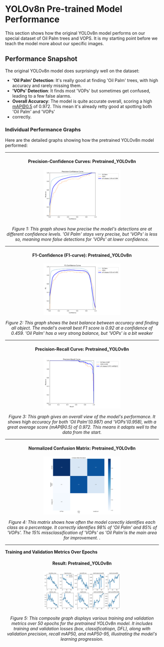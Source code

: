# YOLOv8n Pre-trained Model Performance
This section shows how the original YOLOv8n model performs on our special dataset of Oil Palm trees and VOPS. It is my starting point before we teach the model more about our specific images.

## Performance Snapshot
The original YOLOv8n model does surprisingly well on the dataset:
* **'Oil Palm' Detection**: It's really good at finding 'Oil Palm' trees, with high accuracy and rarely missing them.
*  **'VOPs' Detection**: It finds most 'VOPs' but sometimes get confused, leading to a few false alarms.
*  **Overall Accuracy**: The model is quite accurate overall, scoring a high mAP@0.5 of 0.972. This mean it's already retty good at spotting both 'Oil Palm' and 'VOPs'
*  correctly.

### Individual Performance Graphs
Here are the detailed graphs showing how the pretrained YOLOv8n model performed:

---

<h4 align="center"> Precision-Confidence Curves: Pretrained_YOLOv8n </h4>
<p align="center">
  <img src="P_curve.png" width="50%"/>
</p>

<p align="center">
  <em>Figure 1: This graph shows how precise the model's detections are at different confidence levels. 'Oil Palm' stays very precise, but 'VOPs' is less so, meaning more false detections for 'VOPs' at lower confidence.</em>
</p>

---

<h4 align="center"> F1-Confidence (F1-curve): Pretrained_YOLOv8n </h4>
<p align="center">
  <img src="F1_curve.png" width="50%"/>
</p>

<p align="center">
  <em>Figure 2: This graph shows the best balance between accuracy and finding all object. The model's overall best F1 score is 0.92 at a confidence of 0.459. 'Oil Palm' has a very strong balance, but 'VOPs' is a bit weaker</em>
</p>

---

<h4 align="center"> Precision-Recall Curve: Pretrained_YOLOv8n </h4>
<p align="center">
  <img src="PR_curve.png" width="50%"/>
</p>

<p align="center">
  <em>Figure 3: This graph gives an overall view of the model's performance. It shows high accuracy for both 'Oil Palm'(0.987) and 'VOPs'(0.958), with a great average score (mAP@0.5) of 0.972. This means it adapts well to the data from the start.</em>
</p>

---

<h4 align="center"> Normalized Confusion Matrix: Pretrained_YOLOv8n </h4>
<p align="center">
  <img src="confusion_matrix_normalized.png" width="50%"/>
</p>

<p align="center">
  <em>Figure 4: This matrix shows how often the model corectly identifies each class as a percentage. It correctly identifies 98% of 'Oil Palm' and 85% of 'VOPs'. The 15% missclassification of 'VOPs' as 'Oil Palm'is the main area for improvement. .</em>
</p>

---

**Training and Validation Metrics Over Epochs**

<h4 align="center"> Result: Pretrained_YOLOv8n </h4>
<p align="center">
  <img src="pretrained_result.png" width="50%"/>
</p>

<p align="center">
  <em>Figure 5: This composite graph displays various training and validation metrics over 50 epochs for the pretrained YOLOv8n model. It includes training and validation losses (box, classificatiopn, DFL), along with validation precision, recall mAP50, and mAP50-95, illustrating the model's learning progression.</em>
</p>




